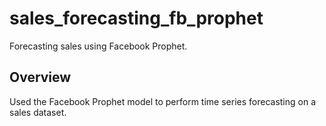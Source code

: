 # sales_forecasting_fb_prophet
Forecasting sales using Facebook Prophet.

## Overview
Used the Facebook Prophet model to perform time series forecasting on a sales dataset.
